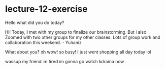 # lecture-12-exercise
Hello
what did you do today?

Hi!
Today, I met with my group to finalize our brainstorming. But I also Zoomed with two other groups for my other classes. Lots of group work and collaboration this weekend. - Yuhaniz

What about you?
oh wow! so busy! I just went shopping all day today lol

wassup my friend
im tired 
im gonna go watch kdrama now

